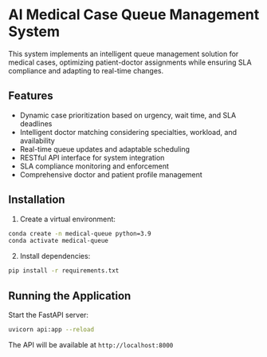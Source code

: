 # AI Medical Case Queue Management System

This system implements an intelligent queue management solution for medical cases, optimizing patient-doctor assignments while ensuring SLA compliance and adapting to real-time changes.

## Features

- Dynamic case prioritization based on urgency, wait time, and SLA deadlines
- Intelligent doctor matching considering specialties, workload, and availability
- Real-time queue updates and adaptable scheduling
- RESTful API interface for system integration
- SLA compliance monitoring and enforcement
- Comprehensive doctor and patient profile management

## Installation

1. Create a virtual environment:
```bash
conda create -n medical-queue python=3.9
conda activate medical-queue
```

2. Install dependencies:
```bash
pip install -r requirements.txt
```

## Running the Application

Start the FastAPI server:
```bash
uvicorn api:app --reload
```

The API will be available at `http://localhost:8000`

